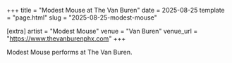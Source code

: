 +++
title = "Modest Mouse at The Van Buren"
date = 2025-08-25
template = "page.html"
slug = "2025-08-25-modest-mouse"

[extra]
artist = "Modest Mouse"
venue = "Van Buren"
venue_url = "https://www.thevanburenphx.com"
+++

Modest Mouse performs at The Van Buren.
